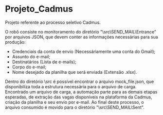 # Projeto_Cadmus
Projeto referente ao processo seletivo Cadmus.

O robô consiste no monitoramento do diretório "\src\SEND_MAIL\Entrance" por arquivos JSON, que devem conter as informações necessárias para sua produção:
  * Credenciais da conta de envio (Necessáriamente uma conta do Gmail);
  * Assunto do e-mail;
  * Destinatários (Lista de e-mails);
  * Corpo do e-mail;
  * Nome desejado da planilha que será enviada (Extensão .xlsx).

Dentro do diretório \src é possível encontrar o arquivo mock_file.json, que disponibiliza toda a estrutura necessária para o arquivo de carga.
Encontrado um arquivo de carga, a automação parte para as demais etapas esperadas, de extração das vagas disponíveis na plataforma da Cadmus, criação da planilha e seu envio por e-mail. Ao final deste processo, o arquivo consumido é movido para o diretório "\src\SEND_MAIL\Sent".
